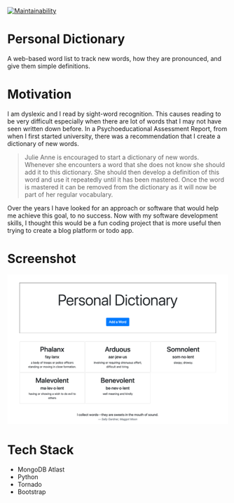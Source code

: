 
[![Maintainability](https://api.codeclimate.com/v1/badges/fd95763af0cbb060c452/maintainability)](https://codeclimate.com/github/jamoore5/personal-dictionary/maintainability)

# Personal Dictionary

A web-based word list to track new words, how they are pronounced, and give them simple definitions.

# Motivation 

I am dyslexic and I read by sight-word recognition. This causes reading to be very difficult especially when there 
are lot of words that I may not have seen written down before. In a Psychoeducational Assessment Report, from when
I first started university, there was a recommendation that I create a dictionary of new words.

> Julie Anne is encouraged to start a dictionary of new words. Whenever she encounters a word that she does not know 
she should add it to this dictionary. She should then develop a definition of this word and use it repeatedly until 
it has been mastered. Once the word is mastered it can be removed from the dictionary as it will now be part of her 
regular vocabulary.

Over the years I have looked for an approach or software that would help me achieve this goal, to no success. Now 
with my software development skills, I thought this would be a fun coding project that is more useful then trying to create
 a blog platform or todo app.

# Screenshot
![Screenshot](personal-dictionary.jpeg)


# Tech Stack
 - MongoDB Atlast
 - Python
 - Tornado
 - Bootstrap
 

